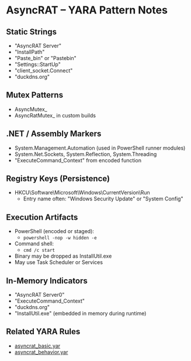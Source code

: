 # AsyncRAT – YARA Pattern Notes

## Static Strings

- "AsyncRAT Server"
- "InstallPath"
- "Paste_bin" or "Pastebin"
- "Settings::StartUp"
- "client_socket.Connect"
- "duckdns.org"

## Mutex Patterns

- AsyncMutex_<RANDOM>
- AsyncRatMutex_ in custom builds

## .NET / Assembly Markers

- System.Management.Automation (used in PowerShell runner modules)
- System.Net.Sockets, System.Reflection, System.Threading
- "ExecuteCommand_Context" from encoded function

## Registry Keys (Persistence)

- HKCU\Software\Microsoft\Windows\CurrentVersion\Run
  - Entry name often: "Windows Security Update" or "System Config"

## Execution Artifacts

- PowerShell (encoded or staged):  
  - `powershell -nop -w hidden -e`
- Command shell:  
  - `cmd /c start`
- Binary may be dropped as InstallUtil.exe
- May use Task Scheduler or Services

## In-Memory Indicators

- "AsyncRAT Server0"
- "ExecuteCommand_Context"
- "duckdns.org"
- "InstallUtil.exe" (embedded in memory during runtime)

## Related YARA Rules

- [asyncrat_basic.yar](https://github.com/Sab0x1D/ghostyara/blob/main/families/asyncrat_basic.yar)
- [asyncrat_behavior.yar](https://github.com/Sab0x1D/ghostyara/blob/main/ttps/asyncrat_behavior.yar)
